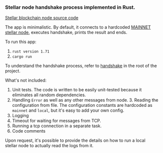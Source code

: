 
### Stellar node handshake process implemented in Rust.


[Stellar blockchain node source code](
https://github.com/stellar/stellar-core)

The app is minimalistic. By default, it connects to a hardcoded [MAINNET stellar node](https://stellarbeat.io/nodes/GAAV2GCVFLNN522ORUYFV33E76VPC22E72S75AQ6MBR5V45Z5DWVPWEU?center=1), executes handshake, prints the result and ends.

To run this app:
1. `rust version 1.71`
2. `cargo run`

To understand the handshake process, refer to [handshake](handshake.md) in the root of the project.

What's not included:
1. Unit tests. The code is written to be easily unit-tested because it eliminates all random dependencies.
2. Handling `Error` as well as any other messages from node.
   3. Reading the configuration from file. The configuration constants are hardcoded as `mainnet` and `local`, but it's easy to add your own config.
3. Logging
4. Timeout for waiting for messages from TCP. 
5. Running a tcp connection in a separate task.
6. Code comments

Upon request, it's possible to provide the details on how to run a local stellar node to actually read the logs from it.
